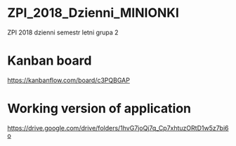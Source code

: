 # ZPI_2018_Dzienni_MINIONKI
ZPI 2018 dzienni semestr letni grupa 2

# Kanban board
https://kanbanflow.com/board/c3PQBGAP

# Working version of application 
https://drive.google.com/drive/folders/1hvG7joQj7q_Cp7xhtuzORtD1w5z7bi6o
